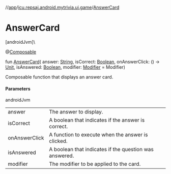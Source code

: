 //[app](../../index.md)/[icu.repsaj.android.mytrivia.ui.game](index.md)/[AnswerCard](-answer-card.md)

# AnswerCard

[androidJvm]\

@[Composable](https://developer.android.com/reference/kotlin/androidx/compose/runtime/Composable.html)

fun [AnswerCard](-answer-card.md)(
answer: [String](https://kotlinlang.org/api/latest/jvm/stdlib/kotlin/-string/index.html),
isCorrect: [Boolean](https://kotlinlang.org/api/latest/jvm/stdlib/kotlin/-boolean/index.html),
onAnswerClick: ()
-&gt; [Unit](https://kotlinlang.org/api/latest/jvm/stdlib/kotlin/-unit/index.html),
isAnswered: [Boolean](https://kotlinlang.org/api/latest/jvm/stdlib/kotlin/-boolean/index.html),
modifier: [Modifier](https://developer.android.com/reference/kotlin/androidx/compose/ui/Modifier.html) =
Modifier)

Composable function that displays an answer card.

#### Parameters

androidJvm

|               |                                                        |
|---------------|--------------------------------------------------------|
| answer        | The answer to display.                                 |
| isCorrect     | A boolean that indicates if the answer is correct.     |
| onAnswerClick | A function to execute when the answer is clicked.      |
| isAnswered    | A boolean that indicates if the question was answered. |
| modifier      | The modifier to be applied to the card.                |
